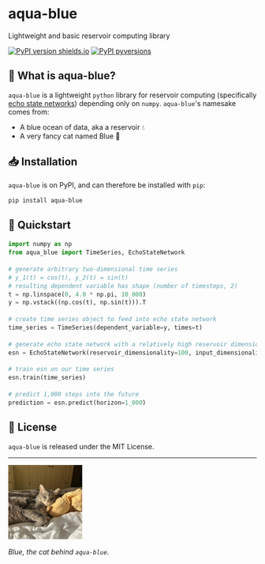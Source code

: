 # aqua-blue
Lightweight and basic reservoir computing library

[![PyPI version shields.io](https://img.shields.io/pypi/v/aqua-blue.svg)](https://pypi.python.org/pypi/aqua-blue/)
[![PyPI pyversions](https://img.shields.io/pypi/pyversions/aqua-blue.svg)](https://pypi.python.org/pypi/aqua-blue/)

## 🌊 What is aqua-blue?

`aqua-blue` is a lightweight `python` library for reservoir computing (specifically [echo state networks](https://en.wikipedia.org/wiki/Echo_state_network)) depending only on `numpy`. `aqua-blue`'s namesake comes from:

- A blue ocean of data, aka a reservoir 💧
- A very fancy cat named Blue 🐾

## 📥 Installation

`aqua-blue` is on PyPI, and can therefore be installed with `pip`:

```bash
pip install aqua-blue
```

## 📝 Quickstart

```py
import numpy as np
from aqua_blue import TimeSeries, EchoStateNetwork

# generate arbitrary two-dimensional time series
# y_1(t) = cos(t), y_2(t) = sin(t)
# resulting dependent variable has shape (number of timesteps, 2)
t = np.linspace(0, 4.0 * np.pi, 10_000)
y = np.vstack((np.cos(t), np.sin(t))).T

# create time series object to feed into echo state network
time_series = TimeSeries(dependent_variable=y, times=t)

# generate echo state network with a relatively high reservoir dimensionality
esn = EchoStateNetwork(reservoir_dimensionality=100, input_dimensionality=2)

# train esn on our time series
esn.train(time_series)

# predict 1,000 steps into the future
prediction = esn.predict(horizon=1_000)
```

## 📃 License

`aqua-blue` is released under the MIT License.

---

![Blue](https://raw.githubusercontent.com/Chicago-Club-Management-Company/aqua-blue/refs/heads/main/assets/blue.jpg)

*Blue, the cat behind `aqua-blue`.*